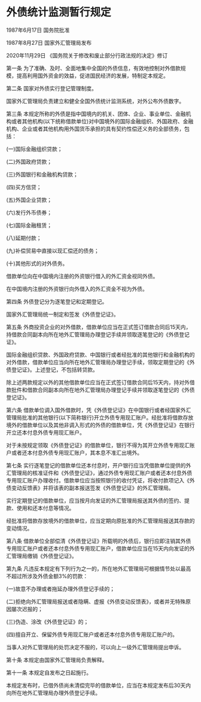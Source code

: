 # 外债统计监测暂行规定

1987年6月17日 国务院批准

1987年8月27日 国家外汇管理局发布

2020年11月29日 《国务院关于修改和废止部分行政法规的决定》修订

<!-- INFO END -->

第一条 为了准确、及时、全面地集中全国的外债信息，有效地控制对外借款规模，提高利用国外资金的效益，促进国民经济的发展，特制定本规定。

第二条 国家对外债实行登记管理制度。

国家外汇管理局负责建立和健全全国外债统计监测系统，对外公布外债数字。

第三条 本规定所称的外债是指中国境内的机关、团体、企业、事业单位、金融机构或者其他机构(以下统称借款单位)对中国境外的国际金融组织、外国政府、金融机构、企业或者其他机构用外国货币承担的具有契约性偿还义务的全部债务，包括：

(一)国际金融组织贷款；

(二)外国政府贷款；

(三)外国银行和金融机构贷款；

(四)买方信贷；

(五)外国企业贷款；

(六)发行外币债券；

(七)国际金融租赁；

(八)延期付款；

(九)补偿贸易中直接以现汇偿还的债务；

(十)其他形式的对外债务。

借款单位向在中国境内注册的外资银行借入的外汇资金视同外债。

在中国境内注册的外资银行向外借入的外汇资金不视为外债。

第四条 外债登记分为逐笔登记和定期登记。

国家外汇管理局统一制定和签发《外债登记证》。

第五条 外商投资企业的对外借款，借款单位应当在正式签订借款合同后15天内，持借款合同副本向所在地外汇管理局办理登记手续并领取逐笔登记的《外债登记证》。

国际金融组织贷款、外国政府贷款、中国银行或者经批准的其他银行和金融机构的对外借款，借款单位应当向所在地外汇管理局办理登记手续，领取定期登记的《外债登记证》。上述登记，不包括转贷款。

除上述两款规定以外的其他借款单位应当在正式签订借款合同后15天内，持对外借款批件和借款合同副本向所在地外汇管理局办理登记手续并领取逐笔登记的《外债登记证》。

第六条 借款单位调入国外借款时，凭《外债登记证》在中国银行或者经国家外汇管理局批准的其他银行(以下简称银行)开立外债专用现汇账户。经批准将借款存放境外的借款单位以及其他非调入形式的外债的借款单位，凭《外债登记证》在银行开立还本付息外债专用现汇账户。

对于未按规定领取《外债登记证》的借款单位，银行不得为其开立外债专用现汇账户或者还本付息外债专用现汇账户，其本息不准汇出境外。

第七条 实行逐笔登记的借款单位还本付息时，开户银行应当凭借款单位提供的外汇管理局的核准证件和《外债登记证》，通过外债专用现汇账户或者还本付息外债专用现汇账户办理收付。借款单位应当按照银行的收付凭证，将收付款项记入《外债变动反馈表》并将该表的副本报送签发《外债登记证》的外汇管理局。

实行定期登记的借款单位，应当按月向发证的外汇管理局报送其外债的签约、提款、使用和还本付息等情况。

经批准将借款存放境外的借款单位，应当定期向原批准的外汇管理局报送其存款的变动情况。

第八条 借款单位全部偿清《外债登记证》所载明的外债后，银行应即注销其外债专用现汇账户或者还本付息外债专用现汇账户，借款单位应当在15天内向发证的外汇管理局缴销《外债登记证》。

第九条 凡违反本规定有下列行为之一的，所在地外汇管理局可根据情节处以最高不超过所涉及外债金额3%的罚款：

(一)故意不办理或者拖延办理外债登记手续的；

(二)拒绝向外汇管理局报送或者隐瞒、虚报《外债变动反馈表》，或者并无特殊原因屡次迟报的；

(三)伪造、涂改《外债登记证》的；

(四)擅自开立、保留外债专用现汇账户或者还本付息外债专用现汇账户的。

当事人对外汇管理局的处罚决定不服的，可以向上一级外汇管理局提出申诉。

第十条 本规定由国家外汇管理局负责解释。

第十一条 本规定自发布之日起施行。

本规定发布时，已借外债尚未清偿完毕的借款单位，应当在本规定发布后30天内向所在地外汇管理局办理外债登记手续。

